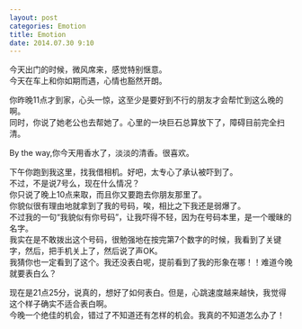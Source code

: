 ```yaml
---
layout: post
categories: Emotion
title: Emotion
date: 2014.07.30 9:10
---
```


今天出门的时候，微风席来，感觉特别惬意。<br>
今天在车上和你如期而遇，心情也豁然开朗。

你昨晚11点才到家，心头一惊，这至少是要好到不行的朋友才会帮忙到这么晚的啊。<br>
同时，你说了她老公也去帮她了。心里的一块巨石总算放下了，障碍目前完全扫清。

By the way,你今天用香水了，淡淡的清香。很喜欢。

下午你跑到我这里，找我借相机。好吧，太专心了承认被吓到了。<br>
不过，不是说7号么，现在什么情况？<br>
你只说了晚上10点来取，而且你又要跑去你朋友那里了。<br>
你貌似很有理由地就拿到了我的号码，唉，相比之下我还是弱爆了。<br>
不过我的一句“我貌似有你号码”，让我吓得不轻，因为在号码本里，是一个暧昧的名字。<br>
我实在是不敢拨出这个号码，很勉强地在按完第7个数字的时候，我看到了关键字，然后，把手机关上了，然后说了声OK。<br>
我猜你也一定看到了这个。我还没表白呢，提前看到了我的形象在哪！！难道今晚就要表白么？

现在是21点25分，说真的，想好了如何表白。但是，心跳速度越来越快，我觉得这个样子确实不适合表白啊。<br>
今晚一个绝佳的机会，错过了不知道还有怎样的机会。我真的不知道怎么办了！